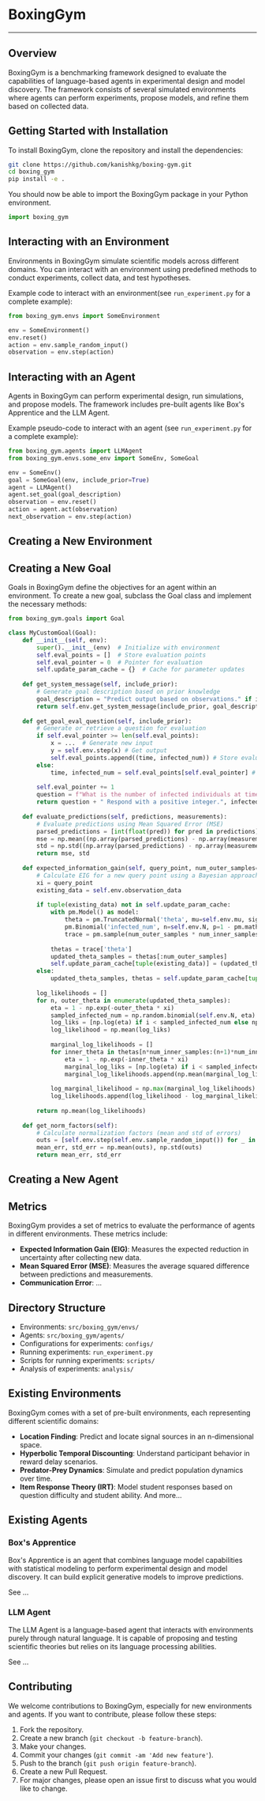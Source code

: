 # BoxingGym
-------
## Overview
BoxingGym is a benchmarking framework designed to evaluate the capabilities of language-based agents in experimental design and model discovery. The framework consists of several simulated environments where agents can perform experiments, propose models, and refine them based on collected data.

## Getting Started with Installation
To install BoxingGym, clone the repository and install the dependencies:

```bash
git clone https://github.com/kanishkg/boxing-gym.git
cd boxing_gym
pip install -e .
```

You should now be able to import the BoxingGym package in your Python environment.
```python
import boxing_gym
```

## Interacting with an Environment
Environments in BoxingGym simulate scientific models across different domains. You can interact with an environment using predefined methods to conduct experiments, collect data, and test hypotheses.

Example code to interact with an environment(see `run_experiment.py` for a complete example):
    
```python
from boxing_gym.envs import SomeEnvironment

env = SomeEnvironment()
env.reset()
action = env.sample_random_input()
observation = env.step(action)
```


## Interacting with an Agent
Agents in BoxingGym can perform experimental design, run simulations, and propose models. The framework includes pre-built agents like Box's Apprentice and the LLM Agent.

Example pseudo-code to interact with an agent (see `run_experiment.py` for a complete example):
```python
from boxing_gym.agents import LLMAgent
from boxing_gym.envs.some_env import SomeEnv, SomeGoal

env = SomeEnv()
goal = SomeGoal(env, include_prior=True)
agent = LLMAgent()
agent.set_goal(goal_description)
observation = env.reset()
action = agent.act(observation)
next_observation = env.step(action)
```

## Creating a New Environment 

## Creating a New Goal
Goals in BoxingGym define the objectives for an agent within an environment. To create a new goal, subclass the Goal class and implement the necessary methods:

```python
from boxing_gym.goals import Goal

class MyCustomGoal(Goal):
    def __init__(self, env):
        super().__init__(env)  # Initialize with environment
        self.eval_points = []  # Store evaluation points
        self.eval_pointer = 0  # Pointer for evaluation
        self.update_param_cache = {}  # Cache for parameter updates
    
    def get_system_message(self, include_prior):
        # Generate goal description based on prior knowledge
        goal_description = "Predict output based on observations." if include_prior else "Predict environment's integer output."
        return self.env.get_system_message(include_prior, goal_description)
    
    def get_goal_eval_question(self, include_prior):
        # Generate or retrieve a question for evaluation
        if self.eval_pointer >= len(self.eval_points):
            x = ...  # Generate new input
            y = self.env.step(x) # Get output
            self.eval_points.append((time, infected_num)) # Store evaluation point
        else:
            time, infected_num = self.eval_points[self.eval_pointer] # Retrieve evaluation point
        
        self.eval_pointer += 1
        question = f"What is the number of infected individuals at time {time}?" if include_prior else f"What is the output of the environment at input {time}?"
        return question + " Respond with a positive integer.", infected_num
    
    def evaluate_predictions(self, predictions, measurements):
        # Evaluate predictions using Mean Squared Error (MSE)
        parsed_predictions = [int(float(pred)) for pred in predictions]
        mse = np.mean((np.array(parsed_predictions) - np.array(measurements)) ** 2)
        std = np.std((np.array(parsed_predictions) - np.array(measurements)) ** 2)
        return mse, std
    
    def expected_information_gain(self, query_point, num_outer_samples=1000, num_inner_samples=10):
        # Calculate EIG for a new query point using a Bayesian approach
        xi = query_point
        existing_data = self.env.observation_data
        
        if tuple(existing_data) not in self.update_param_cache:
            with pm.Model() as model:
                theta = pm.TruncatedNormal('theta', mu=self.env.mu, sigma=self.env.sigma, lower=self.env.lower_bound, upper=self.env.upper_bound)
                pm.Binomial('infected_num', n=self.env.N, p=1 - pm.math.exp(-theta * xi), observed=[d[1] for d in existing_data])
                trace = pm.sample(num_outer_samples * num_inner_samples + num_outer_samples, tune=1000, return_inferencedata=False)
            
            thetas = trace['theta']
            updated_theta_samples = thetas[:num_outer_samples]
            self.update_param_cache[tuple(existing_data)] = (updated_theta_samples, thetas[num_outer_samples:])
        else:
            updated_theta_samples, thetas = self.update_param_cache[tuple(existing_data)]
        
        log_likelihoods = []
        for n, outer_theta in enumerate(updated_theta_samples):
            eta = 1 - np.exp(-outer_theta * xi)
            sampled_infected_num = np.random.binomial(self.env.N, eta)
            log_liks = [np.log(eta) if i < sampled_infected_num else np.log(1 - eta) for i in range(self.env.N)]
            log_likelihood = np.mean(log_liks)
            
            marginal_log_likelihoods = []
            for inner_theta in thetas[n*num_inner_samples:(n+1)*num_inner_samples]:
                eta = 1 - np.exp(-inner_theta * xi)
                marginal_log_liks = [np.log(eta) if i < sampled_infected_num else np.log(1 - eta) for i in range(self.env.N)]
                marginal_log_likelihoods.append(np.mean(marginal_log_liks))
            
            log_marginal_likelihood = np.max(marginal_log_likelihoods) + np.log(np.mean(np.exp(np.array(marginal_log_likelihoods) - np.max(marginal_log_likelihoods))))
            log_likelihoods.append(log_likelihood - log_marginal_likelihood)
        
        return np.mean(log_likelihoods)
    
    def get_norm_factors(self):
        # Calculate normalization factors (mean and std of errors)
        outs = [self.env.step(self.env.sample_random_input()) for _ in range(10000)]
        mean_err, std_err = np.mean(outs), np.std(outs)
        return mean_err, std_err

```

## Creating a New Agent

## Metrics
BoxingGym provides a set of metrics to evaluate the performance of agents in different environments. These metrics include:
- **Expected Information Gain (EIG)**: Measures the expected reduction in uncertainty after collecting new data.
- **Mean Squared Error (MSE)**: Measures the average squared difference between predictions and measurements.
- **Communication Error**: ...

## Directory Structure
- Environments: `src/boxing_gym/envs/`
- Agents: `src/boxing_gym/agents/`
- Configurations for experiments: `configs/`
- Running experiments: `run_experiment.py`
- Scripts for running experiments: `scripts/`
- Analysis of experiments: `analysis/`

## Existing Environments
BoxingGym comes with a set of pre-built environments, each representing different scientific domains:

- **Location Finding**: Predict and locate signal sources in an n-dimensional space.
- **Hyperbolic Temporal Discounting**: Understand participant behavior in reward delay scenarios.
- **Predator-Prey Dynamics**: Simulate and predict population dynamics over time.
- **Item Response Theory (IRT)**: Model student responses based on question difficulty and student ability.
And more...

## Existing Agents
### Box's Apprentice
Box's Apprentice is an agent that combines language model capabilities with statistical modeling to perform experimental design and model discovery. It can build explicit generative models to improve predictions.

See ...

### LLM Agent
The LLM Agent is a language-based agent that interacts with environments purely through natural language. It is capable of proposing and testing scientific theories but relies on its language processing abilities.

See ...

## Contributing
We welcome contributions to BoxingGym, especially for new environments and agents. If you want to contribute, please follow these steps:

1. Fork the repository.
2. Create a new branch (`git checkout -b feature-branch`).
3. Make your changes.
4. Commit your changes (`git commit -am 'Add new feature'`).
5. Push to the branch (`git push origin feature-branch`).
6. Create a new Pull Request.
7. For major changes, please open an issue first to discuss what you would like to change.